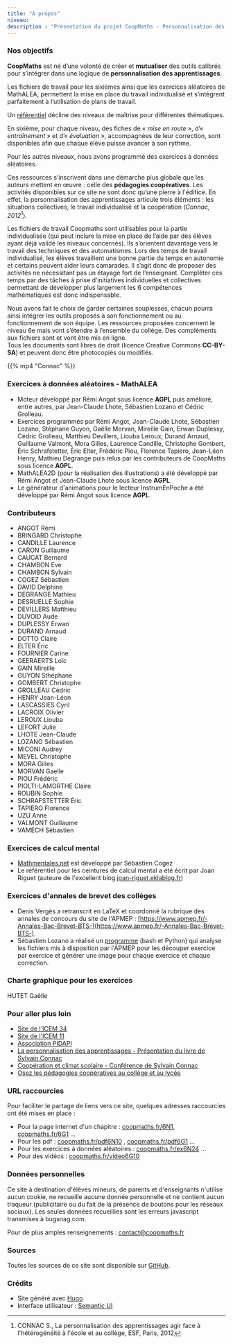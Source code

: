 ```yaml
---
title: "À propos"
niveau:
description : "Présentation du projet CoopMaths - Personnalisation des apprentissages - Pédagogie Freinet au collège en mathématiques"
---
```


### Nos objectifs

**CoopMaths** est né d’une volonté de créer et **mutualiser** des outils calibrés pour s’intégrer dans une logique de **personnalisation des apprentissages**.

Les fichiers de travail pour les sixièmes ainsi que les exercices aléatoires de MathALEA, permettent la mise en place du travail individualisé et s’intègrent parfaitement à l’utilisation de plans de travail. 

Un [référentiel](/pdf/CoopMaths-Referentiel.pdf) décline des niveaux de maîtrise pour différentes thématiques. 

En sixième, pour chaque niveau, des fiches de « _mise en route_ », d’« _entraînement_ » et d’« _évaluation_ », accompagnées de leur correction, sont disponibles afin que chaque élève puisse avancer à son rythme.

Pour les autres niveaux, nous avons programmé des exercices à données aléatoires.


Ces ressources s’inscrivent dans une démarche plus globale que les auteurs mettent en œuvre : celle des **pédagogies coopératives**. Les activités disponibles sur ce site ne sont donc qu’une pierre à l'édifice. En effet, la personnalisation des apprentissages articule trois éléments : les situations collectives, le travail individualisé et la coopération (_Connac, 2012_[^1]). 

Les fichiers de travail Coopmaths sont utilisables pour la partie individualisée (qui peut inclure la mise en place de l’aide par des élèves ayant déjà validé les niveaux concernés). Ils s’orientent davantage vers le travail des techniques et des automatismes. Lors des temps de travail individualisé, les élèves travaillent une bonne partie du temps en autonomie et certains peuvent aider leurs camarades. Il s’agit donc de proposer des activités ne nécessitant pas un étayage fort de l’enseignant. Compléter ces temps par des tâches à prise d’initiatives individuelles et collectives permettant de développer plus largement les 6 compétences mathématiques est donc indispensable.

Nous avons fait le choix de garder certaines souplesses, chacun pourra ainsi intégrer les outils proposés à son fonctionnement ou au fonctionnement de son équipe.
Les ressources proposées concernent le niveau 6e mais vont s’étendre à l’ensemble du collège. Des compléments aux fichiers sont et vont être mis en ligne.  
Tous les documents sont libres de droit (licence Creative Commons **CC-BY-SA**) et peuvent donc être photocopiés ou modifiés. 

[^1]: CONNAC S., La personnalisation des apprentissages agir face à l'hétérogénéité à l'école et au collège, ESF, Paris, 2012

{{% mp4 "Connac" %}}



### Exercices à données aléatoires - MathALEA


- Moteur développé par Rémi Angot sous licence **AGPL** puis amélioré, entre autres, par Jean-Claude Lhote, Sébastien Lozano et Cédric Grolleau.
- Exercices programmés par Rémi Angot, Jean-Claude Lhote, Sébastien Lozano, Stéphane Guyon, Gaëlle Morvan, Mireille Gain, Erwan Duplessy, Cédric Grolleau, Matthieu Devillers, Liouba Leroux, Durand Arnaud, Guillaume Valmont, Mora Gilles, Laurence Candille, Christophe Gombert, Éric Schrafstetter, Éric Elter, Frédéric Piou, Florence Tapiero, Jean-Léon Henry, Mathieu Degrange puis relus par les contributeurs de CoopMaths sous licence **AGPL**.
- MathALEA2D (pour la réalisation des illustrations) a été développé par Rémi Angot et Jean-Claude Lhote sous licence **AGPL**.
- Le générateur d'animations pour le lecteur InstrumEnPoche a été développé par Rémi Angot sous licence **AGPL**.


### Contributeurs 

- ANGOT Rémi
- BRINGARD Christophe
- CANDILLE Laurence
- CARON Guillaume
- CAUCAT Bernard
- CHAMBON Eve
- CHAMBON Sylvain
- COGEZ Sébastien
- DAVID Delphine
- DEGRANGE Mathieu 
- DESRUELLE Sophie
- DEVILLERS Matthieu
- DUVOID Aude
- DUPLESSY Erwan
- DURAND Arnaud
- DOTTO Claire
- ELTER Éric
- FOURNIER Carine
- GEERAERTS Loïc
- GAIN Mireille
- GUYON Sthéphane
- GOMBERT Christophe
- GROLLEAU Cédric
- HENRY Jean-Léon
- LASCASSIES Cyril
- LACROIX Olivier
- LEROUX Liouba
- LEFORT Julie
- LHOTE Jean-Claude
- LOZANO Sébastien
- MICONI Audrey
- MEVEL Christophe
- MORA Gilles
- MORVAN Gaelle
- PIOU Frédéric
- PIOLTI-LAMORTHE Claire
- ROUBIN Sophie
- SCHRAFSTETTER Éric
- TAPIERO Florence
- UZU Anne
- VALMONT Guillaume
- VAMECH Sébastien

### Exercices de calcul mental

- [Mathmentales.net](http://mathsmentales.net) est développé par Sébastien Cogez
- Le référentiel pour les ceintures de calcul mental a été écrit par Joan Riguet (auteure de l'excellent blog [joan-riguet.eklablog.fr](http://joan-riguet.eklablog.fr))

### Exercices d'annales de brevet des collèges

- Denis Vergès a retranscrit en LaTeX et coordonné la rubrique des annales de concours du site de l'APMEP : [https://www.apmep.fr/-Annales-Bac-Brevet-BTS-](https://www.apmep.fr/-Annales-Bac-Brevet-BTS-).
- Sébastien Lozano a réalisé un [programme](https://github.com/slozano54/projetDNB) (bash et Python) qui analyse les fichiers mis à disposition par l'APMEP pour les découper exercice par exercice et générer une image pour chaque exercice et chaque correction.



### Charte graphique pour les exercices

HUTET Gaëlle


### Pour aller plus loin

- [Site de l'ICEM 34](http://www.icem34.fr)
- [Site de l'ICEM 11](http://icem11.edublogs.org)
- [Association PIDAPI](https://www.pidapi-asso.fr)
- [La personnalisation des apprentissages - Présentation du livre de Sylvain Connac](http://www.cahiers-pedagogiques.com/La-personnalisation-des-apprentissages-Agir-face-a-l-heterogeneite-a-l-ecole-et-au-college)
- [Coopération et climat scolaire - Conférence de Sylvain Connac](https://www.youtube.com/playlist?list=PLs1m5T3nd3RH82-tzBPfFOe3ewWNYfp94)
- [Osez les pédagogies coopératives au collège et au lycée](http://librairie.cahiers-pedagogiques.com/ouvrage/803-osez-les-pedagogies-cooperatives-au-college-et-au-lycee.html)

### URL raccourcies

Pour faciliter le partage de liens vers ce site, quelques adresses raccourcies ont été mises en place : 

- Pour la page internet d'un chapitre : [coopmaths.fr/6N1](https://coopmaths.fr/6N1), [coopmaths.fr/6G1](https://coopmaths.fr/6G1) ...
- Pour les pdf : [coopmaths.fr/pdf6N10](https://coopmaths.fr/pdf6N10) , [coopmaths.fr/pdf6G1](https://coopmaths.fr/pdf6G1) ...
- Pour les exercices à données aléatoires : [coopmaths.fr/ex6N24](https://coopmaths.fr/ex6N24) ...
- Pour des vidéos : [coopmaths.fr/video6G10](https://coopmaths.fr/video6G10)

### Données personnelles

Ce site à destination d'élèves mineurs, de parents et d'enseignants n'utilise aucun cookie, ne recueille aucune donnée personnelle et ne contient aucun traqueur (publicitaire ou du fait de la présence de boutons pour les réseaux sociaux). Les seules données recueillies sont les erreurs javascript transmises à bugsnag.com.

Pour de plus amples renseignements : [contact@coopmaths.fr](mailto:contact@coopmaths.fr)

### Sources

Toutes les sources de ce site sont disponible sur [GitHub](https://github.com/mathalea/Coopmaths).


### Crédits

- Site généré avec [Hugo](https://gohugo.io)
- Interface utilisateur : [Semantic UI](https://semantic-ui.com)